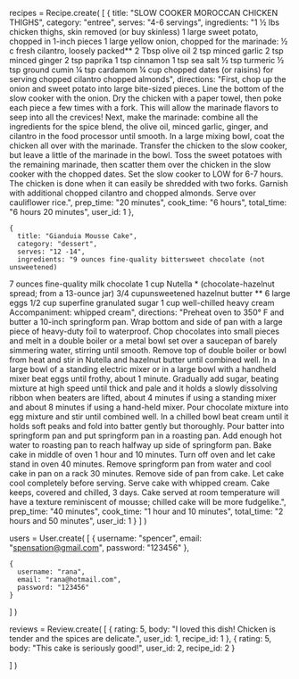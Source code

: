 recipes = Recipe.create(
  [
    {
      title: "SLOW COOKER MOROCCAN CHICKEN THIGHS",
      category: "entree",
      serves: "4-6 servings",
      ingredients: "1 ½ lbs chicken thighs, skin removed (or buy skinless)
1 large sweet potato, chopped in 1-inch pieces
1 large yellow onion, chopped
for the marinade:
½ c fresh cilantro, loosely packed**
2 Tbsp olive oil
2 tsp minced garlic
2 tsp minced ginger
2 tsp paprika
1 tsp cinnamon
1 tsp sea salt
½ tsp turmeric
½ tsp ground cumin
¼ tsp cardamom
¼ cup chopped dates (or raisins)
for serving
chopped cilantro
chopped almonds",
      directions: "First, chop up the onion and sweet potato into large bite-sized pieces. Line the bottom of the slow cooker with the onion.
Dry the chicken with a paper towel, then poke each piece a few times with a fork. This will allow the marinade flavors to seep into all the crevices!
Next, make the marinade: combine all the ingredients for the spice blend, the olive oil, minced garlic, ginger, and cilantro in the food processor until smooth.
In a large mixing bowl, coat the chicken all over with the marinade. Transfer the chicken to the slow cooker, but leave a little of the marinade in the bowl.
Toss the sweet potatoes with the remaining marinade, then scatter them over the chicken in the slow cooker with the chopped dates.
Set the slow cooker to LOW for 6-7 hours. The chicken is done when it can easily be shredded with two forks.
Garnish with additional chopped cilantro and chopped almonds. Serve over cauliflower rice.",
      prep_time: "20 minutes",
      cook_time: "6 hours",
      total_time: "6 hours 20 minutes",
      user_id: 1
    },

    {
      title: "Gianduia Mousse Cake",
      category: "dessert",
      serves: "12 -14",
      ingredients: "9 ounces fine-quality bittersweet chocolate (not unsweetened)
7 ounces fine-quality milk chocolate
1 cup Nutella * (chocolate-hazelnut spread; from a 13-ounce jar)
3/4 cupunsweetened hazelnut butter **
6 large eggs
1/2 cup superfine granulated sugar
1 cup well-chilled heavy cream
Accompaniment: whipped cream",
      directions: "Preheat oven to 350° F and butter a 10-inch springform pan. Wrap bottom and side of pan with a large piece of heavy-duty foil to waterproof.
Chop chocolates into small pieces and melt in a double boiler or a metal bowl set over a saucepan of barely simmering water, stirring until smooth. Remove top of double boiler or bowl from heat and stir in Nutella and hazelnut butter until combined well.
In a large bowl of a standing electric mixer or in a large bowl with a handheld mixer beat eggs until frothy, about 1 minute. Gradually add sugar, beating mixture at high speed until thick and pale and it holds a slowly dissolving ribbon when beaters are lifted, about 4 minutes if using a standing mixer and about 8 minutes if using a hand-held mixer. Pour chocolate mixture into egg mixture and stir until combined well. In a chilled bowl beat cream until it holds soft peaks and fold into batter gently but thoroughly.
Pour batter into springform pan and put springform pan in a roasting pan. Add enough hot water to roasting pan to reach halfway up side of springform pan. Bake cake in middle of oven 1 hour and 10 minutes. Turn off oven and let cake stand in oven 40 minutes. Remove springform pan from water and cool cake in pan on a rack 30 minutes. Remove side of pan from cake. Let cake cool completely before serving.
Serve cake with whipped cream. Cake keeps, covered and chilled, 3 days. Cake served at room temperature will have a texture reminiscent of mousse; chilled cake will be more fudgelike.",
      prep_time: "40 minutes",
      cook_time: "1 hour and 10 minutes",
      total_time: "2 hours and 50 minutes",
      user_id: 1
    }
  ]
)

users = User.create(
  [
    {
      username: "spencer",
      email: "spensation@gmail.com",
      password: "123456"
    },

    {
      username: "rana",
      email: "rana@hotmail.com",
      password: "123456"
    }
  ]
)

reviews = Review.create(
  [
    {
      rating: 5,
      body: "I loved this dish! Chicken is tender and the spices are delicate.",
      user_id: 1,
      recipe_id: 1
    },
    {
      rating: 5,
      body: "This cake is seriously good!",
      user_id: 2,
      recipe_id: 2
    }

  ]
)

